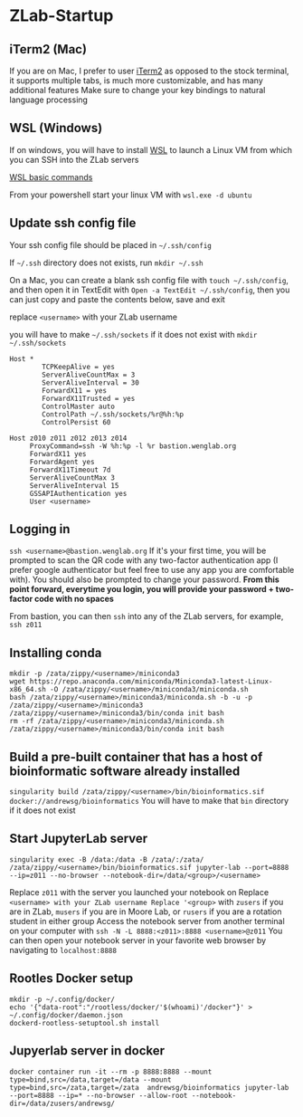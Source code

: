 # ZLab-Startup

## iTerm2 (Mac)
If you are on Mac, I prefer to user [iTerm2](https://iterm2.com/) as opposed to the stock terminal, it supports multiple tabs, is much more customizable, and has many additional features
Make sure to change your key bindings to natural language processing

## WSL (Windows)
If on windows, you will have to install [WSL](https://learn.microsoft.com/en-us/windows/wsl/install) to launch a Linux VM from which you can SSH into the ZLab servers

[WSL basic commands](https://learn.microsoft.com/en-us/windows/wsl/basic-commands)

From your powershell start your linux VM with
`wsl.exe -d ubuntu`

## Update ssh config file
Your ssh config file should be placed in `~/.ssh/config`

If `~/.ssh` directory does not exists, run `mkdir ~/.ssh`

On a Mac, you can create a blank ssh config file with `touch ~/.ssh/config`, and then open it in TextEdit with `Open -a TextEdit ~/.ssh/config`, then you can just copy and paste the contents below, save and exit

replace `<username>` with your ZLab username

you will have to make `~/.ssh/sockets` if it does not exist with `mkdir ~/.ssh/sockets`
```
Host *
        TCPKeepAlive = yes
        ServerAliveCountMax = 3
        ServerAliveInterval = 30
        ForwardX11 = yes
        ForwardX11Trusted = yes
        ControlMaster auto
        ControlPath ~/.ssh/sockets/%r@%h:%p
        ControlPersist 60

Host z010 z011 z012 z013 z014
     ProxyCommand=ssh -W %h:%p -l %r bastion.wenglab.org
     ForwardX11 yes
     ForwardAgent yes
     ForwardX11Timeout 7d
     ServerAliveCountMax 3
     ServerAliveInterval 15
     GSSAPIAuthentication yes
     User <username>
```
## Logging in
`ssh <username>@bastion.wenglab.org`
If it's your first time, you will be prompted to scan the QR code with any two-factor authentication app (I prefer google authenticator but feel free to use any app you are comfortable with). You should also be prompted to change your password. **From this point forward, everytime you login, you will provide your password + two-factor code with no spaces**

From bastion, you can then `ssh` into any of the ZLab servers, for example, `ssh z011`

## Installing conda
```
mkdir -p /zata/zippy/<username>/miniconda3
wget https://repo.anaconda.com/miniconda/Miniconda3-latest-Linux-x86_64.sh -O /zata/zippy/<username>/miniconda3/miniconda.sh
bash /zata/zippy/<username>/miniconda3/miniconda.sh -b -u -p /zata/zippy/<username>/miniconda3
/zata/zippy/<username>/miniconda3/bin/conda init bash
rm -rf /zata/zippy/<username>/miniconda3/miniconda.sh
/zata/zippy/<username>/miniconda3/bin/conda init bash
```
## Build a pre-built container that has a host of bioinformatic software already installed
`singularity build /zata/zippy/<username>/bin/bioinformatics.sif docker://andrewsg/bioinformatics`
You will have to make that `bin` directory if it does not exist

## Start JupyterLab server
`singularity exec -B /data:/data -B /zata/:/zata/ /zata/zippy/<username>/bin/bioinformatics.sif jupyter-lab --port=8888 --ip=z011 --no-browser --notebook-dir=/data/<group>/<username>`

Replace `z011` with the server you launched your notebook on
Replace `<username> with your ZLab username
Replace '<group>` with `zusers` if you are in ZLab, `musers` if you are in Moore Lab, or `rusers` if you are a rotation student in either group 
Access the notebook server from another terminal on your computer with `ssh -N -L 8888:<z011>:8888 <username>@z011`
You can then open your notebook server in your favorite web browser by navigating to `localhost:8888`

## Rootles Docker setup
```
mkdir -p ~/.config/docker/
echo '{"data-root":"/rootless/docker/'$(whoami)'/docker"}' > ~/.config/docker/daemon.json
dockerd-rootless-setuptool.sh install
```
## Jupyerlab server in docker
```
docker container run -it --rm -p 8888:8888 --mount type=bind,src=/data,target=/data --mount type=bind,src=/zata,target=/zata  andrewsg/bioinformatics jupyter-lab --port=8888 --ip=* --no-browser --allow-root --notebook-dir=/data/zusers/andrewsg/
```
